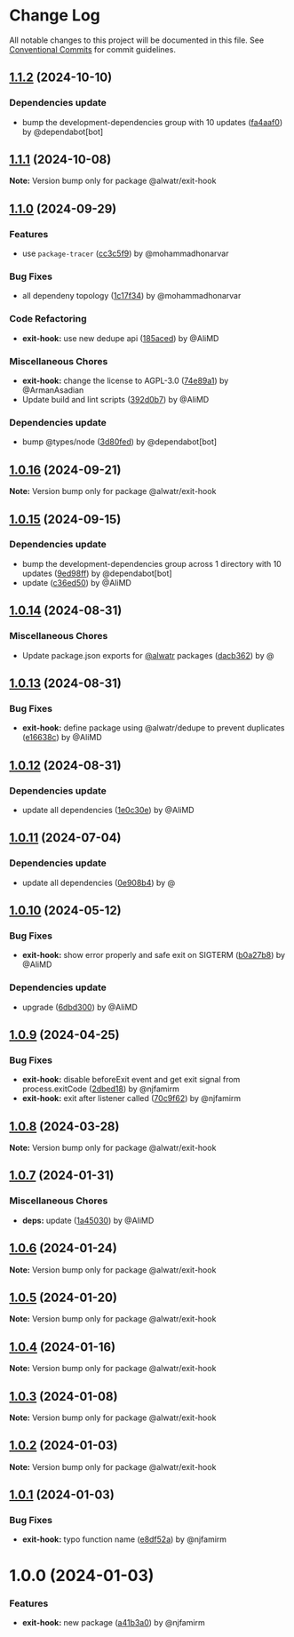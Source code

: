 # Change Log

All notable changes to this project will be documented in this file.
See [Conventional Commits](https://conventionalcommits.org) for commit guidelines.

## [1.1.2](https://github.com/Alwatr/nanolib/compare/@alwatr/exit-hook@1.1.1...@alwatr/exit-hook@1.1.2) (2024-10-10)

### Dependencies update

* bump the development-dependencies group with 10 updates ([fa4aaf0](https://github.com/Alwatr/nanolib/commit/fa4aaf04c907ecae06aa14000ce35216170c15ad)) by @dependabot[bot]

## [1.1.1](https://github.com/Alwatr/nanolib/compare/@alwatr/exit-hook@1.1.0...@alwatr/exit-hook@1.1.1) (2024-10-08)

**Note:** Version bump only for package @alwatr/exit-hook

## [1.1.0](https://github.com/Alwatr/nanolib/compare/@alwatr/exit-hook@1.0.16...@alwatr/exit-hook@1.1.0) (2024-09-29)

### Features

* use `package-tracer` ([cc3c5f9](https://github.com/Alwatr/nanolib/commit/cc3c5f9c1a3d03f0d81b46835665f16a0426fd0d)) by @mohammadhonarvar

### Bug Fixes

* all dependeny topology ([1c17f34](https://github.com/Alwatr/nanolib/commit/1c17f349adf3e98e2a80ab2da4f0f81028dc9c5f)) by @mohammadhonarvar

### Code Refactoring

* **exit-hook:** use new dedupe api ([185aced](https://github.com/Alwatr/nanolib/commit/185aced6566ba986062fbc0d936fb8090430f681)) by @AliMD

### Miscellaneous Chores

* **exit-hook:** change the license to AGPL-3.0 ([74e89a1](https://github.com/Alwatr/nanolib/commit/74e89a18044831c225649494734d284bb95d4629)) by @ArmanAsadian
* Update build and lint scripts ([392d0b7](https://github.com/Alwatr/nanolib/commit/392d0b71f446bce336b0256119a80f07aff794ba)) by @AliMD

### Dependencies update

* bump @types/node ([3d80fed](https://github.com/Alwatr/nanolib/commit/3d80fedaf720af792feb060c2f81c737ebb84e11)) by @dependabot[bot]

## [1.0.16](https://github.com/Alwatr/nanolib/compare/@alwatr/exit-hook@1.0.15...@alwatr/exit-hook@1.0.16) (2024-09-21)

**Note:** Version bump only for package @alwatr/exit-hook

## [1.0.15](https://github.com/Alwatr/nanolib/compare/@alwatr/exit-hook@1.0.14...@alwatr/exit-hook@1.0.15) (2024-09-15)

### Dependencies update

* bump the development-dependencies group across 1 directory with 10 updates ([9ed98ff](https://github.com/Alwatr/nanolib/commit/9ed98ffd0668d5a36e255c82edab3af53bffda8f)) by @dependabot[bot]
* update ([c36ed50](https://github.com/Alwatr/nanolib/commit/c36ed50f68da2f5608ccd96119963a16cfacb4ce)) by @AliMD

## [1.0.14](https://github.com/Alwatr/nanolib/compare/@alwatr/exit-hook@1.0.13...@alwatr/exit-hook@1.0.14) (2024-08-31)

### Miscellaneous Chores

* Update package.json exports for [@alwatr](https://github.com/alwatr) packages ([dacb362](https://github.com/Alwatr/nanolib/commit/dacb362b145e3c51b4aba00ff643687a3fac11d2)) by @

## [1.0.13](https://github.com/Alwatr/nanolib/compare/@alwatr/exit-hook@1.0.12...@alwatr/exit-hook@1.0.13) (2024-08-31)

### Bug Fixes

* **exit-hook:** define package using @alwatr/dedupe to prevent duplicates ([e16638c](https://github.com/Alwatr/nanolib/commit/e16638cb69639f1c7c1316d72db8032fef617d00)) by @AliMD

## [1.0.12](https://github.com/Alwatr/nanolib/compare/@alwatr/exit-hook@1.0.11...@alwatr/exit-hook@1.0.12) (2024-08-31)

### Dependencies update

* update all dependencies ([1e0c30e](https://github.com/Alwatr/nanolib/commit/1e0c30e6a3a8e19deb5185814e24ab6c08dca573)) by @AliMD

## [1.0.11](https://github.com/Alwatr/nanolib/compare/@alwatr/exit-hook@1.0.10...@alwatr/exit-hook@1.0.11) (2024-07-04)

### Dependencies update

* update all dependencies ([0e908b4](https://github.com/Alwatr/nanolib/commit/0e908b476a6b976ec2447f864c8cafcbb8a0f099)) by @

## [1.0.10](https://github.com/Alwatr/nanolib/compare/@alwatr/exit-hook@1.0.9...@alwatr/exit-hook@1.0.10) (2024-05-12)

### Bug Fixes

* **exit-hook:** show error properly and safe exit on SIGTERM ([b0a27b8](https://github.com/Alwatr/nanolib/commit/b0a27b8c89945069c98637269f976b5e9f3618c0)) by @AliMD

### Dependencies update

* upgrade ([6dbd300](https://github.com/Alwatr/nanolib/commit/6dbd300642c9bcc9e7d0b281e244bf1b06eb1c38)) by @AliMD

## [1.0.9](https://github.com/Alwatr/nanolib/compare/@alwatr/exit-hook@1.0.8...@alwatr/exit-hook@1.0.9) (2024-04-25)

### Bug Fixes

* **exit-hook:** disable beforeExit event and get exit signal from process.exitCode ([2dbed18](https://github.com/Alwatr/nanolib/commit/2dbed18455ab252f686c7af58b9c5bf39f818f0d)) by @njfamirm
* **exit-hook:** exit after listener called ([70c9f62](https://github.com/Alwatr/nanolib/commit/70c9f624899f87bb417f189792144aa05fca99ba)) by @njfamirm

## [1.0.8](https://github.com/Alwatr/nanolib/compare/@alwatr/exit-hook@1.0.7...@alwatr/exit-hook@1.0.8) (2024-03-28)

**Note:** Version bump only for package @alwatr/exit-hook

## [1.0.7](https://github.com/Alwatr/nanolib/compare/@alwatr/exit-hook@1.0.6...@alwatr/exit-hook@1.0.7) (2024-01-31)

### Miscellaneous Chores

* **deps:** update ([1a45030](https://github.com/Alwatr/nanolib/commit/1a450305440b710a300787d4ca24b1ed8c6a39d7)) by @AliMD

## [1.0.6](https://github.com/Alwatr/nanolib/compare/@alwatr/exit-hook@1.0.5...@alwatr/exit-hook@1.0.6) (2024-01-24)

**Note:** Version bump only for package @alwatr/exit-hook

## [1.0.5](https://github.com/Alwatr/nanolib/compare/@alwatr/exit-hook@1.0.4...@alwatr/exit-hook@1.0.5) (2024-01-20)

**Note:** Version bump only for package @alwatr/exit-hook

## [1.0.4](https://github.com/Alwatr/nanolib/compare/@alwatr/exit-hook@1.0.3...@alwatr/exit-hook@1.0.4) (2024-01-16)

**Note:** Version bump only for package @alwatr/exit-hook

## [1.0.3](https://github.com/Alwatr/nanolib/compare/@alwatr/exit-hook@1.0.2...@alwatr/exit-hook@1.0.3) (2024-01-08)

**Note:** Version bump only for package @alwatr/exit-hook

## [1.0.2](https://github.com/Alwatr/nanolib/compare/@alwatr/exit-hook@1.0.1...@alwatr/exit-hook@1.0.2) (2024-01-03)

**Note:** Version bump only for package @alwatr/exit-hook

## [1.0.1](https://github.com/Alwatr/nanolib/compare/@alwatr/exit-hook@1.0.0...@alwatr/exit-hook@1.0.1) (2024-01-03)

### Bug Fixes

- **exit-hook:** typo function name ([e8df52a](https://github.com/Alwatr/nanolib/commit/e8df52a8f527e653025abe6a8bc54719498db83e)) by @njfamirm

# 1.0.0 (2024-01-03)

### Features

- **exit-hook:** new package ([a41b3a0](https://github.com/Alwatr/nanolib/commit/a41b3a01a4e6af595521e506326678eb96491a11)) by @njfamirm

